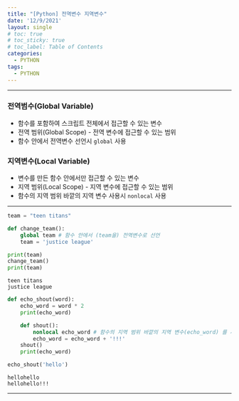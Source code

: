 ```yaml
---
title: "[Python] 전역변수 지역변수"
date: '12/9/2021'
layout: single
# toc: true
# toc_sticky: true
# toc_label: Table of Contents
categories:
  - PYTHON
tags:
  - PYTHON
---
```



---
### 전역범수(Global Variable)
* 함수를 포함하여 스크립트 전체에서 접근할 수 있는 변수
* 전역 범위(Global Scope) - 전역 변수에 접근할 수 있는 범위
* 함수 안에서 전역변수 선언시 ```global``` 사용

### 지역변수(Local Variable)
* 변수를 만든 함수 안에서만 접근할 수 있는 변수
* 지역 범위(Local Scope) - 지역 변수에 접근할 수 있는 범위
* 함수의 지역 범위 바깥의 지역 변수 사용시 ```nonlocal``` 사용

---


```python
team = "teen titans"

def change_team():
    global team # 함수 안에서 (team을) 전역변수로 선언
    team = 'justice league'

print(team)
change_team()
print(team)
```

    teen titans
    justice league



```python
def echo_shout(word):
    echo_word = word * 2
    print(echo_word)

    def shout():
        nonlocal echo_word # 함수의 지역 범위 바깥의 지역 변수(echo_word) 를 사용
        echo_word = echo_word + '!!!'
    shout()
    print(echo_word)

echo_shout('hello')
```

    hellohello
    hellohello!!!

---